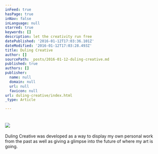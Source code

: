```yaml
---
inFeed: true
hasPage: true
inNav: false
inLanguage: null
starred: true
keywords: []
description: let the creativity run free
datePublished: '2016-01-12T17:03:36.101Z'
dateModified: '2016-01-12T17:03:28.493Z'
title: Duling Creative
author: []
sourcePath: _posts/2016-01-12-duling-creative.md
published: true
authors: []
publisher:
  name: null
  domain: null
  url: null
  favicon: null
url: duling-creative/index.html
_type: Article

---
```

# ![](https://the-grid-user-content.s3-us-west-2.amazonaws.com/9bc0866b-36c6-467b-bf4f-a6cf81c6ea49.jpg)

Duling Creative was developed as a way to display my own personal work from the past as well as giving a glimpse into the future of where my art is going.